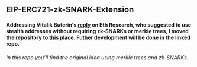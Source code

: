 ## EIP-ERC721-zk-SNARK-Extension


#### Addressing Vitalik Buterin's [reply](https://ethresear.ch/t/erc721-extension-for-zk-snarks/13237/2) on Eth Research, who suggested to use stealth addresses without requiring zk-SNARKs or merkle trees, I moved the repository to [this](https://ethresear.ch/t/erc721-extension-for-zk-snarks/13237/2) place. Futher development will be done in the linked repo.


###### In this repo you'll find the original idea using merkle trees and zk-SNARKs. 
